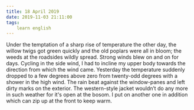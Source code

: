 ```yaml
---
title: 18 April 2019
date: 2019-11-03 21:11:00
tags:
    learn english
---
```

Under the temptation of a sharp rise of
temperature the other day, the willow twigs got green quickly and the old
poplars were all in bloom; the weeds at the roadsides wildly spread. Strong winds
blew on and on for days. Cycling in the side wind, I had to incline my upper
body towards the direction from which the wind came. Yesterday the temperature
suddenly dropped to a few degrees above zero from twenty-odd degrees with a shower
in the high wind. The rain beat against the window-panes and left dirty marks on
the exterior. The western-style jacket wouldn’t do any more in such weather for it's open at the bosom.
I put on another one in addition which can zip up at the front to keep warm. 